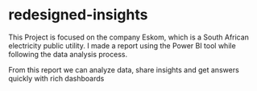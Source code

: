 # redesigned-insights

This Project is focused on the company Eskom, which is a South African electricity public utility.
I made a report using the Power BI tool while following the data analysis process.

From this report we can analyze data, share insights and get answers quickly with rich dashboards 

